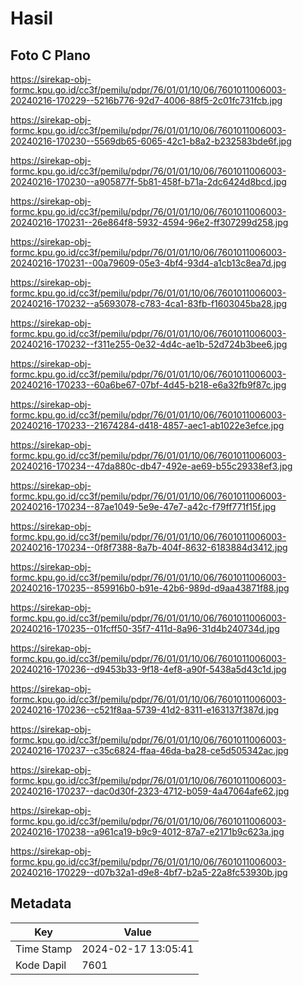 # Hasil

## Foto C Plano

https://sirekap-obj-formc.kpu.go.id/cc3f/pemilu/pdpr/76/01/01/10/06/7601011006003-20240216-170229--5216b776-92d7-4006-88f5-2c01fc731fcb.jpg

https://sirekap-obj-formc.kpu.go.id/cc3f/pemilu/pdpr/76/01/01/10/06/7601011006003-20240216-170230--5569db65-6065-42c1-b8a2-b232583bde6f.jpg

https://sirekap-obj-formc.kpu.go.id/cc3f/pemilu/pdpr/76/01/01/10/06/7601011006003-20240216-170230--a905877f-5b81-458f-b71a-2dc6424d8bcd.jpg

https://sirekap-obj-formc.kpu.go.id/cc3f/pemilu/pdpr/76/01/01/10/06/7601011006003-20240216-170231--26e864f8-5932-4594-96e2-ff307299d258.jpg

https://sirekap-obj-formc.kpu.go.id/cc3f/pemilu/pdpr/76/01/01/10/06/7601011006003-20240216-170231--00a79609-05e3-4bf4-93d4-a1cb13c8ea7d.jpg

https://sirekap-obj-formc.kpu.go.id/cc3f/pemilu/pdpr/76/01/01/10/06/7601011006003-20240216-170232--a5693078-c783-4ca1-83fb-f1603045ba28.jpg

https://sirekap-obj-formc.kpu.go.id/cc3f/pemilu/pdpr/76/01/01/10/06/7601011006003-20240216-170232--f311e255-0e32-4d4c-ae1b-52d724b3bee6.jpg

https://sirekap-obj-formc.kpu.go.id/cc3f/pemilu/pdpr/76/01/01/10/06/7601011006003-20240216-170233--60a6be67-07bf-4d45-b218-e6a32fb9f87c.jpg

https://sirekap-obj-formc.kpu.go.id/cc3f/pemilu/pdpr/76/01/01/10/06/7601011006003-20240216-170233--21674284-d418-4857-aec1-ab1022e3efce.jpg

https://sirekap-obj-formc.kpu.go.id/cc3f/pemilu/pdpr/76/01/01/10/06/7601011006003-20240216-170234--47da880c-db47-492e-ae69-b55c29338ef3.jpg

https://sirekap-obj-formc.kpu.go.id/cc3f/pemilu/pdpr/76/01/01/10/06/7601011006003-20240216-170234--87ae1049-5e9e-47e7-a42c-f79ff771f15f.jpg

https://sirekap-obj-formc.kpu.go.id/cc3f/pemilu/pdpr/76/01/01/10/06/7601011006003-20240216-170234--0f8f7388-8a7b-404f-8632-6183884d3412.jpg

https://sirekap-obj-formc.kpu.go.id/cc3f/pemilu/pdpr/76/01/01/10/06/7601011006003-20240216-170235--859916b0-b91e-42b6-989d-d9aa43871f88.jpg

https://sirekap-obj-formc.kpu.go.id/cc3f/pemilu/pdpr/76/01/01/10/06/7601011006003-20240216-170235--01fcff50-35f7-411d-8a96-31d4b240734d.jpg

https://sirekap-obj-formc.kpu.go.id/cc3f/pemilu/pdpr/76/01/01/10/06/7601011006003-20240216-170236--d9453b33-9f18-4ef8-a90f-5438a5d43c1d.jpg

https://sirekap-obj-formc.kpu.go.id/cc3f/pemilu/pdpr/76/01/01/10/06/7601011006003-20240216-170236--c521f8aa-5739-41d2-8311-e163137f387d.jpg

https://sirekap-obj-formc.kpu.go.id/cc3f/pemilu/pdpr/76/01/01/10/06/7601011006003-20240216-170237--c35c6824-ffaa-46da-ba28-ce5d505342ac.jpg

https://sirekap-obj-formc.kpu.go.id/cc3f/pemilu/pdpr/76/01/01/10/06/7601011006003-20240216-170237--dac0d30f-2323-4712-b059-4a47064afe62.jpg

https://sirekap-obj-formc.kpu.go.id/cc3f/pemilu/pdpr/76/01/01/10/06/7601011006003-20240216-170238--a961ca19-b9c9-4012-87a7-e2171b9c623a.jpg

https://sirekap-obj-formc.kpu.go.id/cc3f/pemilu/pdpr/76/01/01/10/06/7601011006003-20240216-170229--d07b32a1-d9e8-4bf7-b2a5-22a8fc53930b.jpg


## Metadata

| Key        | Value               |
| ---------- | ------------------- |
| Time Stamp | 2024-02-17 13:05:41 |
| Kode Dapil | 7601                |



